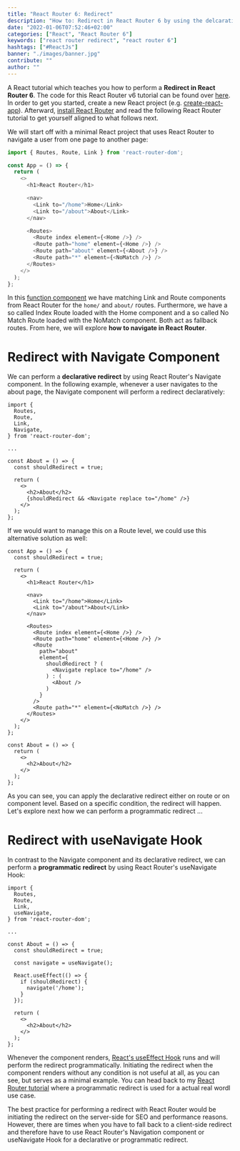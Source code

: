 ```yaml
---
title: "React Router 6: Redirect"
description: "How to: Redirect in React Router 6 by using the delcarative Navigate component or the programmatic useNavigate Hook ..."
date: "2022-01-06T07:52:46+02:00"
categories: ["React", "React Router 6"]
keywords: ["react router redirect", "react router 6"]
hashtags: ["#ReactJs"]
banner: "./images/banner.jpg"
contribute: ""
author: ""
---
```


<Sponsorship />

A React tutorial which teaches you how to perform a **Redirect in React Router 6**. The code for this React Router v6 tutorial can be found over [here](https://github.com/the-road-to-learn-react/react-router-6-examples). In order to get you started, create a new React project (e.g. [create-react-app](https://github.com/facebook/create-react-app)). Afterward, [install React Router](https://reactrouter.com/docs/en/v6/getting-started/installation#basic-installation) and read the following React Router tutorial to get yourself aligned to what follows next.

<ReadMore label="React Router 6 Introduction" link="/react-router/" />

We will start off with a minimal React project that uses React Router to navigate a user from one page to another page:

```javascript
import { Routes, Route, Link } from 'react-router-dom';

const App = () => {
  return (
    <>
      <h1>React Router</h1>

      <nav>
        <Link to="/home">Home</Link>
        <Link to="/about">About</Link>
      </nav>

      <Routes>
        <Route index element={<Home />} />
        <Route path="home" element={<Home />} />
        <Route path="about" element={<About />} />
        <Route path="*" element={<NoMatch />} />
      </Routes>
    </>
  );
};
```

In this [function component](/react-function-component/) we have matching Link and Route components from React Router for the `home/` and `about/` routes. Furthermore, we have a so called Index Route loaded with the Home component and a so called No Match Route loaded with the NoMatch component. Both act as fallback routes. From here, we will explore **how to navigate in React Router**.

# Redirect with Navigate Component

We can perform a **declarative redirect** by using React Router's Navigate component. In the following example, whenever a user navigates to the about page, the Navigate component will perform a redirect declaratively:

```javascript{5,11,16}
import {
  Routes,
  Route,
  Link,
  Navigate,
} from 'react-router-dom';

...

const About = () => {
  const shouldRedirect = true;

  return (
    <>
      <h2>About</h2>
      {shouldRedirect && <Navigate replace to="/home" />}
    </>
  );
};
```

If we would want to manage this on a Route level, we could use this alternative solution as well:

```javascript{2,19-23}
const App = () => {
  const shouldRedirect = true;

  return (
    <>
      <h1>React Router</h1>

      <nav>
        <Link to="/home">Home</Link>
        <Link to="/about">About</Link>
      </nav>

      <Routes>
        <Route index element={<Home />} />
        <Route path="home" element={<Home />} />
        <Route
          path="about"
          element={
            shouldRedirect ? (
              <Navigate replace to="/home" />
            ) : (
              <About />
            )
          }
        />
        <Route path="*" element={<NoMatch />} />
      </Routes>
    </>
  );
};

const About = () => {
  return (
    <>
      <h2>About</h2>
    </>
  );
};
```

As you can see, you can apply the declarative redirect either on route or on component level. Based on a specific condition, the redirect will happen. Let's explore next how we can perform a programmatic redirect ...

# Redirect with useNavigate Hook

In contrast to the Navigate component and its declarative redirect, we can perform a **programmatic redirect** by using React Router's useNavigate Hook:

```javascript{5,11,13,15-19}
import {
  Routes,
  Route,
  Link,
  useNavigate,
} from 'react-router-dom';

...

const About = () => {
  const shouldRedirect = true;

  const navigate = useNavigate();

  React.useEffect(() => {
    if (shouldRedirect) {
      navigate('/home');
    }
  });

  return (
    <>
      <h2>About</h2>
    </>
  );
};
```

Whenever the component renders, [React's useEffect Hook](/react-useeffect-hook/) runs and will perform the redirect programmatically. Initiating the redirect when the component renders without any condition is not useful at all, as you can see, but serves as a minimal example. You can head back to my [React Router tutorial](/react-router/) where a programmatic redirect is used for a actual real wordl use case.

<Divider />

The best practice for performing a redirect with React Router would be initiating the redirect on the server-side for SEO and performance reasons. However, there are times when you have to fall back to a client-side redirect and therefore have to use React Router's Navigation component or useNavigate Hook for a declarative or programmatic redirect.